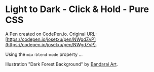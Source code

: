 # Light to Dark - Click & Hold - Pure CSS

A Pen created on CodePen.io. Original URL: [https://codepen.io/josetxu/pen/NWgdZvP](https://codepen.io/josetxu/pen/NWgdZvP).

Using the <code>mix-blend-mode</code> property ...

Illustration "Dark Forest Background" by <a href="https://bandarai.artstation.com/projects/L32Jkr">Bandarai Art</a>.
